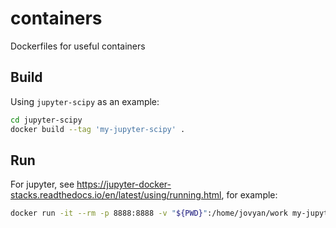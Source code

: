 # containers

Dockerfiles for useful containers

## Build

Using `jupyter-scipy` as an example:

```sh
cd jupyter-scipy
docker build --tag 'my-jupyter-scipy' .
```

## Run

For jupyter, see https://jupyter-docker-stacks.readthedocs.io/en/latest/using/running.html, for example:

```sh
docker run -it --rm -p 8888:8888 -v "${PWD}":/home/jovyan/work my-jupyter-scipy
```
